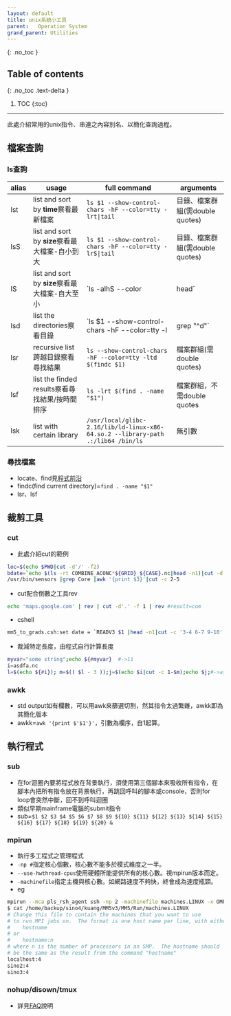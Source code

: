```yaml
---
layout: default
title: unix系統小工具
parent:   Operation System
grand_parent: Utilities
---
```


{: .no_toc }

## Table of contents
{: .no_toc .text-delta }

1. TOC 
{:toc}

---
此處介紹常用的unix指令、串連之內容別名、以簡化查詢過程。

## 檔案查詢
### ls查詢

|alias|usage|full command|arguments|
|----|----|----|----|
|lst|list and sort by **time**察看最新檔案|`ls $1 --show-control-chars -hF --color=tty -lrt\|tail`|目錄、檔案群組(需double quotes)|
|lsS|list and sort by **size**察看最大檔案-自小到大|`ls $1 --show-control-chars -hF --color=tty -lrS\|tail`|目錄、檔案群組(需double quotes)|
|lS|list and sort by **size**察看最大檔案-自大至小|`ls -alhS --color|head`|無引數|
|lsd|list the directories察看目錄|`ls $1 --show-control-chars -hF --color=tty -l|grep "^d"`|目錄、檔案群組(需double quotes)|
|lsr|recursive list跨越目錄察看尋找結果|`ls --show-control-chars -hF --color=tty -ltd $(findc $1)`|檔案群組(需double quotes)|
|lsf|list the finded results察看尋找結果/按時間排序|`ls -lrt $(find . -name "$1")`|檔案群組，不需double quotes|
|lsk|list with certain library|`/usr/local/glibc-2.16/lib/ld-linux-x86-64.so.2 --library-path .:/lib64 /bin/ls`|無引數|

### 尋找檔案
- locate、find見[程式前沿](https://codertw.com/前端開發/392150/)
- findc(find current directory)=`find . -name "$1"`
- lsr、lsf

## 裁剪工具

### cut
- 此處介紹cut的範例
```bash
loc=$(echo $PWD|cut -d'/' -f2)
bdate=`echo $(ls -rt COMBINE_ACONC*${GRID}_${CASE}.nc|head -n1)|cut -d'_' -f7`
/usr/bin/sensors |grep Core |awk '{print $3}'|cut -c 2-5
```
- cut配合倒數之工具rev
```bash
echo 'maps.google.com' | rev | cut -d'.' -f 1 | rev #result=com
```
- cshell
```bash
mm5_to_grads.csh:set date = `READV3 $1 |head -n1|cut -c '3-4 6-7 9-10' `
```
- 裁減特定長度，由程式自行計算長度

```bash
myvar="some string";echo ${#myvar}  #->11
i=asdfa.nc
l=$(echo ${#i}); m=$(( $l - 3 ));j=$(echo $i|cut -c 1-$m);echo $j;#->asdfa
```

### awkk
- std output如有欄數，可以用awk來篩選切割，然其指令太過繁雜，awkk即為其簡化版本
- awkk=`awk '{print $'$1'}'`，引數為欄序，自1起算。

## 執行程式
### sub
- 在for迴圈內要將程式放在背景執行，須使用第三個腳本來吸收所有指令，在腳本內把所有指令放在背景執行，再跳回呼叫的腳本或console，否則for loop會突然中斷，回不到呼叫迴圈
- 類似早期mainframe電腦的submit指令
- sub=`$1 $2 $3 $4 $5 $6 $7 $8 $9 ${10} ${11} ${12} ${13} ${14} ${15} ${16} ${17} ${18} ${19} ${20} &`
### mpirun
- 執行多工程式之管理程式
- `-np #`指定核心個數，核心數不能多於模式維度之一半。
- `--use-hwthread-cpus`使用硬體所能提供所有的核心數。視mpirun版本而定。
- `-machinefile`指定主機與核心數。如網路速度不夠快，終會成為速度瓶頸。
- eg
```bash
mpirun --mca pls_rsh_agent ssh -np 2 -machinefile machines.LINUX -x OMP_NUM_THREADS ./hello
$ cat /home/backup/sino4/kuang/MM5v3/MM5/Run/machines.LINUX
# Change this file to contain the machines that you want to use
# to run MPI jobs on.  The format is one host name per line, with either
#    hostname
# or
#    hostname:n
# where n is the number of processors in an SMP.  The hostname should
# be the same as the result from the command "hostname"
localhost:4
sino2:4
sino3:4
```
### nohup/disown/tmux
- 詳見[FAQ](https://sinotec2.github.io/Focus-on-Air-Quality/utilities/OperationSystem/tmux/)說明
